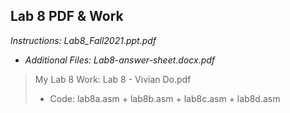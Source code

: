 ## Lab 8 PDF & Work

*Instructions: Lab8_Fall2021.ppt.pdf*

* *Additional Files: Lab8-answer-sheet.docx.pdf*

>My Lab 8 Work: Lab 8 - Vivian Do.pdf
>* Code: lab8a.asm + lab8b.asm + lab8c.asm + lab8d.asm
